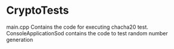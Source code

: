 # CryptoTests
main.cpp Contains the code for executing chacha20 test.
ConsoleApplicationSod contains the code to test random number generation
